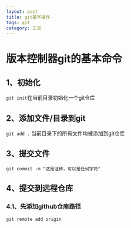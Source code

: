 ```yaml
---
layout: post
title: git基本操作
tags: git
category: 工具
---
```


# 版本控制器git的基本命令  
## 1、初始化  
`git init`在当前目录初始化一个git仓库  
## 2、添加文件/目录到git  

`git add .` 当前目录下的所有文件均被添加到git仓库  

## 3、提交文件  
`git commit -m "这是注释，可以是任何字符"`  

## 4、提交到远程仓库  

### 4.1、先添加github仓库路径 

`git remote add origin `  
